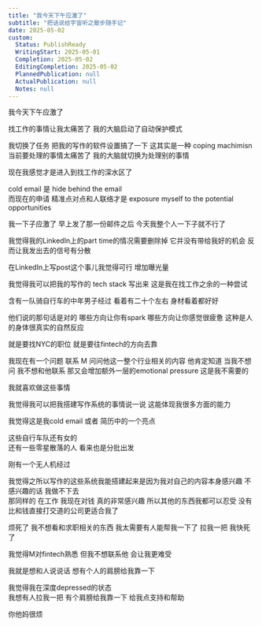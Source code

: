 ```yaml
---
title: "我今天下午应激了"
subtitle: "把话说给宇宙听之散步随手记"
date: 2025-05-02
custom:
  Status: PublishReady
  WritingStart: 2025-05-01
  Completion: 2025-05-02
  EditingCompletion: 2025-05-02
  PlannedPublication: null
  ActualPublication: null
  Notes: null
---  
```

  
我今天下午应激了   
  
找工作的事情让我太痛苦了 我的大脑启动了自动保护模式   
  
我切换了任务 把我的写作的软件设置搞了一下 这其实是一种 coping machimisn 当前要处理的事情太痛苦了 我的大脑就切换为处理别的事情  
  
现在我感觉才是进入到找工作的深水区了    
  
cold email 是 hide behind the email   
而现在的申请 精准点对点和人联络才是 exposure myself to the potential opportunities   
  
我一下子应激了 早上发了那一份邮件之后 今天我整个人一下子就不行了   
  
我觉得我的LinkedIn上的part time的情况需要删除掉 它并没有带给我好的机会 反而让我发出去的信号有分散   
  
在LinkedIn上写post这个事儿我觉得可行 增加曝光量  
  
我觉得我可以把我的写作的 tech stack 写出来 这是我在找工作之余的一种尝试  
  
含有一队骑自行车的中年男子经过 看着有二十个左右 身材看着都好好  
  
他们说的那句话是对的 哪些方向让你有spark 哪些方向让你感觉很疲惫 这种是人的身体很真实的自然反应  
  
就是要找NYC的职位 就是要往fintech的方向去靠  
  
我现在有一个问题 联系 M 问问他这一整个行业相关的内容 他肯定知道 当我不想问 我不想和他联系 那又会增加额外一层的emotional pressure 这是我不需要的  
  
我就喜欢做这些事情   
  
我觉得我可以把我搭建写作系统的事情说一说 这能体现我很多方面的能力  
  
我觉得这是我cold email 或者 简历中的一个亮点  
  
这些自行车队还有女的   
还有一些零星散落的人 看来也是分批出发  
  
刚有一个无人机经过  
  
我觉得之所以写作的这些系统我能搭建起来是因为我对自己的内容本身感兴趣 不感兴趣的话 我做不下去   
那同样的 在工作 我现在对钱 真的非常感兴趣 所以其他的东西我都可以忍受 没有比和钱直接打交道的公司更适合我了  
  
烦死了 我不想看和求职相关的东西 我太需要有人能帮我一下了 拉我一把 我快死了  
  
我觉得M对fintech熟悉 但我不想联系他 会让我更难受  
  
我就是想和人说说话 想有个人的肩膀给我靠一下  
  
我觉得我在深度depressed的状态  
我想有人拉我一把 有个肩膀给我靠一下 给我点支持和帮助  
  
你他妈很烦  
  